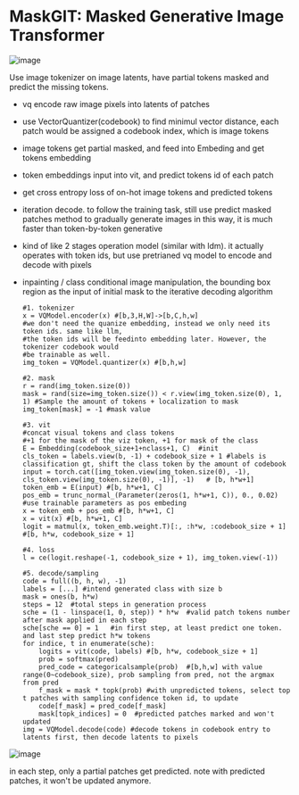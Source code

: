 # MaskGIT: Masked Generative Image Transformer

![image](https://github.com/user-attachments/assets/04723d00-0575-4d59-ac5d-1d4ee4f19b3e)


Use image tokenizer on image latents, have partial tokens masked and predict the missing tokens.
- vq encode raw image pixels into latents of patches
- use VectorQuantizer(codebook) to find minimul vector distance, each patch would be assigned a codebook index, which
  is image tokens
- image tokens get partial masked, and feed into Embeding and get tokens embedding
- token embeddings input into vit, and predict tokens id of each patch
- get cross entropy loss of on-hot image tokens and predicted tokens
- iteration decode. to follow the training task, still use predict masked patches method to gradually generate images
  in this way, it is much faster than token-by-token generative
- kind of like 2 stages operation model (similar with ldm). it actually operates with token ids, but use pretrianed vq model
  to encode and decode with pixels
- inpainting / class conditional image manipulation, the bounding box region as the input of initial mask to the
  iterative decoding algorithm



      #1. tokenizer
      x = VQModel.encoder(x) #[b,3,H,W]->[b,C,h,w]
      #we don't need the quanize embedding, instead we only need its token ids. same like llm,
      #the token ids will be feedinto embedding later. However, the tokenizer codebook would
      #be trainable as well. 
      img_token = VQModel.quantizer(x) #[b,h,w]
    
      #2. mask 
      r = rand(img_token.size(0))
      mask = rand(size=img_token.size()) < r.view(img_token.size(0), 1, 1) #Sample the amount of tokens + localization to mask
      img_token[mask] = -1 #mask value
  
      #3. vit
      #concat visual tokens and class tokens
      #+1 for the mask of the viz token, +1 for mask of the class
      E = Embedding(codebook_size+1+nclass+1, C)  #init
      cls_token = labels.view(b, -1) + codebook_size + 1 #labels is classification gt, shift the class token by the amount of codebook
      input = torch.cat([img_token.view(img_token.size(0), -1), cls_token.view(img_token.size(0), -1)], -1)   # [b, h*w+1]
      token_emb = E(input) #[b, h*w+1, C]
      pos_emb = trunc_normal_(Parameter(zeros(1, h*w+1, C)), 0., 0.02) #use trainable parameters as pos embeding
      x = token_emb + pos_emb #[b, h*w+1, C]
      x = vit(x) #[b, h*w+1, C]
      logit = matmul(x, token_emb.weight.T)[:, :h*w, :codebook_size + 1] #[b, h*w, codebook_size + 1]
      
      #4. loss
      l = ce(logit.reshape(-1, codebook_size + 1), img_token.view(-1))

      #5. decode/sampling
      code = full((b, h, w), -1)
      labels = [...] #intend generated class with size b
      mask = ones(b, h*w)
      steps = 12  #total steps in generation process
      sche = (1 - linspace(1, 0, step)) * h*w  #valid patch tokens number after mask applied in each step
      sche[sche == 0] = 1   #in first step, at least predict one token. and last step predict h*w tokens
      for indice, t in enumerate(sche):
          logits = vit(code, labels) #[b, h*w, codebook_size + 1]
          prob = softmax(pred)
          pred_code = categoricalsample(prob)  #[b,h,w] with value range(0~codebook_size), prob sampling from pred, not the argmax from pred
          f_mask = mask * topk(prob) #with unpredicted tokens, select top t patches with sampling confidence token id, to update
          code[f_mask] = pred_code[f_mask]
          mask[topk_indices] = 0  #predicted patches marked and won't updated 
      img = VQModel.decode(code) #decode tokens in codebook entry to latents first, then decode latents to pixels
  
  
![image](https://github.com/user-attachments/assets/e0801914-87e7-412a-9506-3d7d56cde517)

in each step, only a partial patches get predicted. note with predicted patches, it won't be updated anymore.
  
